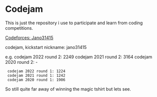 # Codejam

This is just the repository i use to participate and learn from
coding competitions.

[Codeforces: Jano31415](https://codeforces.com/profile/jano31415)

codejam, kickstart nickname: jano31415

e.g. codejam 2022 round 2: 2249
     codejam 2021 round 2: 3164
     codejam 2020 round 2: -

     codejam 2022 round 1: 1224
     codejam 2021 round 1: 1242
     codejam 2020 round 1: 1906

So still quite far away of winning the magic tshirt but lets see.